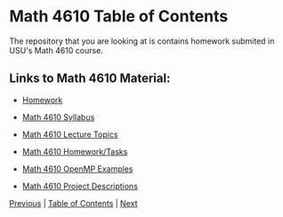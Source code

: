 
# Math 4610 Table of Contents

The repository that you are looking at is contains homework submited in USU's Math 4610 course.

## Links to Math 4610 Material:

* [Homework](../Homework/README.md)

* [Math 4610 Syllabus](../syllabus/README.md)

* [Math 4610 Lecture Topics](../lectures/toc/md/topic_toc.md)

* [Math 4610 Homework/Tasks](../tasksheets/toc/md/tasksheet_toc.md)

* [Math 4610 OpenMP Examples](../openmp/toc/md/openmp_toc.md)

* [Math 4610 Project Descriptions](../projects/indexOfProjects.md)





[Previous](../README.md) |
[Table of Contents](./README.md) |
[Next](../syllabus/README.md)
